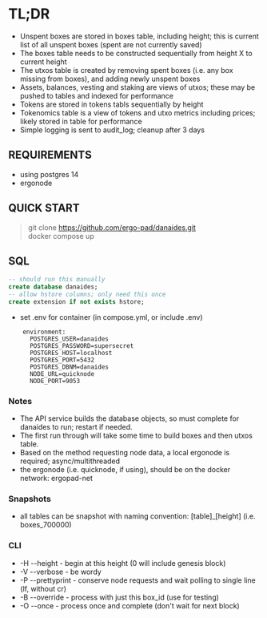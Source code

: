 # TL;DR
- Unspent boxes are stored in boxes table, including height; this is current list of all unspent boxes (spent are not currently saved)
- The boxes table needs to be constructed sequentially from height X to current height
- The utxos table is created by removing spent boxes (i.e. any box missing from boxes), and adding newly unspent boxes
- Assets, balances, vesting and staking are views of utxos; these may be pushed to tables and indexed for performance
- Tokens are stored in tokens tabls sequentially by height
- Tokenomics table is a view of tokens and utxo metrics including prices; likely stored in table for performance
- Simple logging is sent to audit_log; cleanup after 3 days

## REQUIREMENTS
- using postgres 14
- ergonode

## QUICK START
> git clone https://github.com/ergo-pad/danaides.git<br>
> docker compose up<br>

## SQL
```sql
-- should run this manually
create database danaides;
-- allow hstore columns; only need this once
create extension if not exists hstore;
```

- set .env for container (in compose.yml, or include .env)
```
    environment:
      POSTGRES_USER=danaides
      POSTGRES_PASSWORD=supersecret
      POSTGRES_HOST=localhost
      POSTGRES_PORT=5432
      POSTGRES_DBNM=danaides
      NODE_URL=quicknode
      NODE_PORT=9053
```

### Notes
- The API service builds the database objects, so must complete for danaides to run; restart if needed.
- The first run through will take some time to build boxes and then utxos table.
- Based on the method requesting node data, a local ergonode is required; async/multithreaded
- the ergonode (i.e. quicknode, if using), should be on the docker network: ergopad-net

### Snapshots
- all tables can be snapshot with naming convention: [table]_[height] (i.e. boxes_700000)

### CLI
- -H --height - begin at this height (0 will include genesis block)
- -V --verbose - be wordy
- -P --prettyprint - conserve node requests and wait polling to single line (lf, without cr)
- -B --override - process with just this box_id (use for testing)
- -O --once - process once and complete (don't wait for next block)
